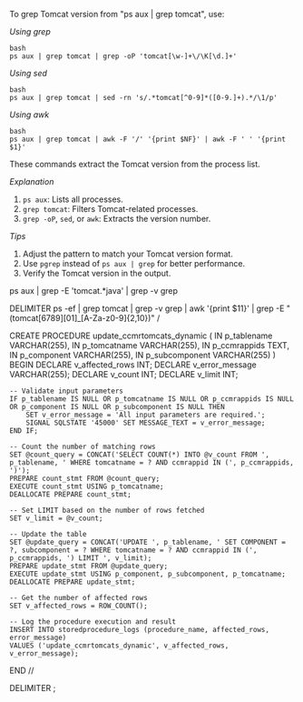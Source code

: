 

To grep Tomcat version from "ps aux | grep tomcat", use:

*Using grep*

```
bash
ps aux | grep tomcat | grep -oP 'tomcat[\w-]+\/\K[\d.]+'
```

*Using sed*

```
bash
ps aux | grep tomcat | sed -rn 's/.*tomcat[^0-9]*([0-9.]+).*/\1/p'
```

*Using awk*

```
bash
ps aux | grep tomcat | awk -F '/' '{print $NF}' | awk -F ' ' '{print $1}'
```

These commands extract the Tomcat version from the process list.

*Explanation*

1. `ps aux`: Lists all processes.
2. `grep tomcat`: Filters Tomcat-related processes.
3. `grep -oP`, `sed`, or `awk`: Extracts the version number.

*Tips*

1. Adjust the pattern to match your Tomcat version format.
2. Use `pgrep` instead of `ps aux | grep` for better performance.
3. Verify the Tomcat version in the output.






ps aux | grep -E 'tomcat.*java' | grep -v grep





DELIMITER ps -ef | grep tomcat | grep -v grep | awk '{print $11}' | grep -E "(tomcat[6789][01]_[A-Za-z0-9]{2,10})"
/

CREATE PROCEDURE update_ccmrtomcats_dynamic (
    IN p_tablename VARCHAR(255),
    IN p_tomcatname VARCHAR(255),
    IN p_ccmrappids TEXT,
    IN p_component VARCHAR(255),
    IN p_subcomponent VARCHAR(255)
)
BEGIN
    DECLARE v_affected_rows INT;
    DECLARE v_error_message VARCHAR(255);
    DECLARE v_count INT;
    DECLARE v_limit INT;

    -- Validate input parameters
    IF p_tablename IS NULL OR p_tomcatname IS NULL OR p_ccmrappids IS NULL OR p_component IS NULL OR p_subcomponent IS NULL THEN
        SET v_error_message = 'All input parameters are required.';
        SIGNAL SQLSTATE '45000' SET MESSAGE_TEXT = v_error_message;
    END IF;

    -- Count the number of matching rows
    SET @count_query = CONCAT('SELECT COUNT(*) INTO @v_count FROM ', p_tablename, ' WHERE tomcatname = ? AND ccmrappid IN (', p_ccmrappids, ')');
    PREPARE count_stmt FROM @count_query;
    EXECUTE count_stmt USING p_tomcatname;
    DEALLOCATE PREPARE count_stmt;

    -- Set LIMIT based on the number of rows fetched
    SET v_limit = @v_count;

    -- Update the table
    SET @update_query = CONCAT('UPDATE ', p_tablename, ' SET COMPONENT = ?, subcomponent = ? WHERE tomcatname = ? AND ccmrappid IN (', p_ccmrappids, ') LIMIT ', v_limit);
    PREPARE update_stmt FROM @update_query;
    EXECUTE update_stmt USING p_component, p_subcomponent, p_tomcatname;
    DEALLOCATE PREPARE update_stmt;

    -- Get the number of affected rows
    SET v_affected_rows = ROW_COUNT();

    -- Log the procedure execution and result
    INSERT INTO storedprocedure_logs (procedure_name, affected_rows, error_message)
    VALUES ('update_ccmrtomcats_dynamic', v_affected_rows, v_error_message);

END //

DELIMITER ;
